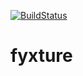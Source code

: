 [![BuildStatus](https://travis-ci.org/fyxture/fyxture.svg?branch=master)](https://travis-ci.org/fyxture/fyxture)
# fyxture
